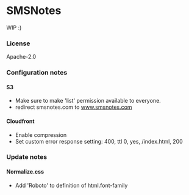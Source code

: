 # SMSNotes

WIP :)

### License

Apache-2.0

### Configuration notes

#### S3
- Make sure to make 'list' permission available to everyone.
- redirect smsnotes.com to www.smsnotes.com

#### Cloudfront
- Enable compression
- Set custom error response setting: 400, ttl 0, yes, /index.html, 200

### Update notes

#### Normalize.css
- Add 'Roboto' to definition of html.font-family